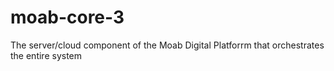 # moab-core-3
The server/cloud component of the Moab Digital Platforrm that orchestrates the entire system
